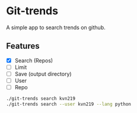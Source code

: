 # Git-trends

A simple app to search trends on github.

## Features

* [x] Search (Repos)
* [ ] Limit
* [ ] Save (output directory)
* [ ] User
* [ ] Repo

```bash
./git-trends search kvn219
./git-trends search --user kvn219 --lang python
```
